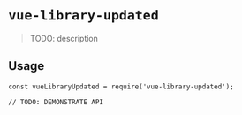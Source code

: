 # `vue-library-updated`

> TODO: description

## Usage

```
const vueLibraryUpdated = require('vue-library-updated');

// TODO: DEMONSTRATE API
```
